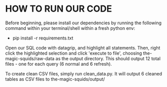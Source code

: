 # HOW TO RUN OUR CODE

Before beginning, please install our dependencies by running the following command within your terminal/shell within a fresh python env:
- pip install -r requirements.txt

Open our SQL code with datagrip, and highlight all statements. Then, right click the highlighted selection and click 'execute to file', choosing the-magic-squids/raw-data as the output directory. This should output 12 total files - one for each query (6 normal and 6 refresh).

To create clean CSV files, simply run clean_data.py. It will output 6 cleaned tables as CSV files to the-magic-squids/output/